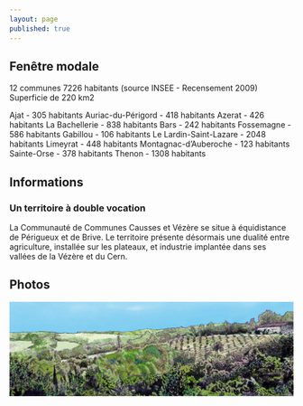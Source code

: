 ```yaml
---
layout: page
published: true
---
```


## Fenêtre modale
12 communes
7226 habitants (source INSEE - Recensement 2009) 
Superficie de 220 km2

Ajat - 305 habitants
Auriac-du-Périgord - 418 habitants
Azerat - 426 habitants
La Bachellerie - 838 habitants
Bars - 242 habitants
Fossemagne - 586 habitants
Gabillou - 106 habitants
Le Lardin-Saint-Lazare - 2048 habitants
Limeyrat - 448 habitants
Montagnac-d’Auberoche - 123 habitants
Sainte-Orse - 378 habitants
Thenon - 1308 habitants
## Informations
### Un territoire à double vocation
La Communauté de Communes Causses et Vézère se situe à équidistance de Périgueux et de Brive. Le territoire présente désormais une dualité entre agriculture, installée sur les plateaux, et industrie implantée dans ses vallées de la Vézère et du Cern.

## Photos
![Polyculture sur le causse et ferme isolée](/data/images/26/portrait/CAUSSES_VEZERE.jpg)